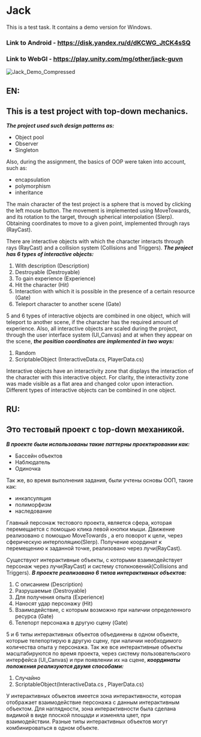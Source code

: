 # Jack
This is a test task. It contains a demo version for Windows.
### Link to Android - https://disk.yandex.ru/d/dKCWG_JtCK4sSQ
### Link to WebGl - https://play.unity.com/mg/other/jack-guvn

![Jack_Demo_Compressed](https://user-images.githubusercontent.com/31155244/118028168-0f9cca80-b363-11eb-94c1-ce17040dfb34.gif)

EN:
---
## This is a test project with top-down mechanics.

***The project used such design patterns as:***
* Object pool
* Observer
* Singleton

Also, during the assignment, the basics of OOP were taken into account, such as:
* encapsulation
* polymorphism
* inheritance

The main character of the test project is a sphere that is moved by clicking the left mouse button.
The movement is implemented using MoveTowards, and its rotation to the target, through spherical interpolation (Slerp).
Obtaining coordinates to move to a given point, implemented through rays (RayCast).

There are interactive objects with which the character interacts through rays (RayCast) and a collision system (Collisions and Triggers).
***The project has 6 types of interactive objects:***
1. With description (Description)
2. Destroyable (Destroyable)
3. To gain experience (Experience)
4. Hit the character (Hit)
5. Interaction with which it is possible in the presence of a certain resource (Gate)
6. Teleport character to another scene (Gate)

5 and 6 types of interactive objects are combined in one object, which will teleport to another scene,
if the character has the required amount of experience.
Also, all interactive objects are scaled during the project, through the user interface system (UI_Canvas) and at
when they appear on the scene, ***the position coordinates are implemented in two ways:***
1. Random
2. ScriptableObject (InteractiveData.cs, PlayerData.cs)

Interactive objects have an interactivity zone that displays the interaction of the character with this interactive object.
For clarity, the interactivity zone was made visible as a flat area and changed color upon interaction.
Different types of interactive objects can be combined in one object.

RU:
---
## Это тестовый проект с top-down механикой.

***В проекте были использованы такие паттерны проектировании как:***
* Бассейн объектов
* Наблюдатель
* Одиночка

Так же, во время выполнения задания, были учтены основы ООП, такие как:
* инкапсуляция
* полиморфизм
* наследование

Главный персонаж тестового проекта, является сфера, которая перемещается с помощью клика левой кнопки мыши.
Движение реализовано с помощью MoveTowards , а его поворот к цели, через сферическую интерполяцию(Slerp).
Получение координат к перемещению к заданной точке, реализовано через лучи(RayCast).

Существуют интерактивные объекты, с которыми взаимодействует персонаж через лучи(RayCast) и систему столкновений(Collisions and Triggers).
***В проекте реализовано 6 типов интерактивных объектов:***
1. С описанием (Description)
2. Разрушаемые (Destroyable)
3. Для получения опыта (Experience)
4. Наносят удар персонажу (Hit)
5. Взаимодействие, с которым возможно при наличии определенного ресурса (Gate)
6. Телепорт персонажа в другую сцену (Gate)

5 и 6 типы интерактивных объектов объединены в одном объекте, которые телепортирую в другую сцену,
при наличии необходимого количества опыта у персонажа.
Так же все интерактивные объекты масштабируются по время проекта, через систему пользовательского интерфейса (UI_Canvas) и при 
появлении их на сцене, ***координаты положения реализуются двумя способами:***
1. Случайно
2. ScriptableObject(InteractiveData.cs , PlayerData.cs)

У интерактивных объектов имеется зона интерактивности, которая отображает взаимодействие персонажа с данным интерактивным объектом.
Для наглядности, зона интерактивности была сделана видимой в виде плоской площади и изменяла цвет, при взаимодействии.
Разные типы интерактивных объектов могут комбинироваться в одном объекте.


